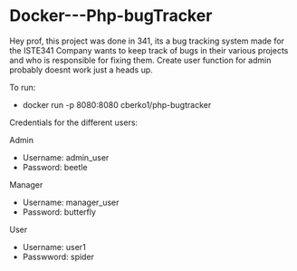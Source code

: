 # Docker---Php-bugTracker

Hey prof, this project was done in 341, its a bug tracking system made for the ISTE341 Company wants to keep track of bugs in their various projects and who is
responsible for fixing them. Create user function for admin probably doesnt work just a heads up.

To run:
- docker run -p 8080:8080 cberko1/php-bugtracker

Credentials for the different users:

Admin
- Username: admin_user
- Password: beetle

Manager
- Username: manager_user
- Password: butterfly

User
- Username: user1
- Passwword: spider

